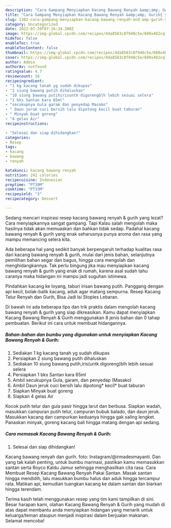 ```yaml
---
description: "Cara Gampang Menyiapkan Kacang Bawang Renyah &amp;amp; Gurih{ yang Menggugah Selera,  Menu Buat lebaran"
title: "Cara Gampang Menyiapkan Kacang Bawang Renyah &amp;amp; Gurih{ yang Menggugah Selera,  Menu Buat lebaran"
slug: 1382-cara-gampang-menyiapkan-kacang-bawang-renyah-and-amp-gurih-yang-menggugah-selera-menu-buat-lebaran
category: Uncategorized
date: 2022-07-20T07:16:34.200Z
image: https://img-global.cpcdn.com/recipes/4da8583c8f948c5e/680x482cq70/kacang-bawang-renyah-gurih-foto-resep-utama.jpg
hideToc: false
enableToc: true
enableTocContent: false
thumbnail: https://img-global.cpcdn.com/recipes/4da8583c8f948c5e/680x482cq70/kacang-bawang-renyah-gurih-foto-resep-utama.jpg
cover: https://img-global.cpcdn.com/recipes/4da8583c8f948c5e/680x482cq70/kacang-bawang-renyah-gurih-foto-resep-utama.jpg
author: Admin
authorAv: notfound
ratingvalue: 4.7
reviewcount: 18
recipeingredient:
- "1 kg kacang tanah yg sudah dikupas"
- "2 siung bawang putih dihaluskan"
- "10 siung bawang putihirisuntk digorengblh lebih sesuai selera"
- "1 bks Santan kara 65ml"
- "secukupnya Gula garam dan penyedap Masako"
- " Daun jeruk cuci bersih lalu dipotong kecil buat taburan"
- " Minyak buat goreng"
- "4 gelas Air"
recipeinstructions:

- "Selesai dan siap dihidangkan!"
categories:
- Resep
tags:
- kacang
- bawang
- renyah

katakunci: kacang bawang renyah 
nutrition: 241 calories
recipecuisine: Indonesian
preptime: "PT39M"
cooktime: "PT33M"
recipeyield: "3"
recipecategory: Dessert

---
```



Sedang mencari inspirasi resep kacang bawang renyah &amp; gurih yang lezat? Cara menyiapkannya sangat gampang. Tapi Kalau salah mengolah maka hasilnya tidak akan memuaskan dan bahkan tidak sedap. Padahal kacang bawang renyah &amp; gurih yang enak seharusnya punya aroma dan rasa yang mampu memancing selera kita.


Ada beberapa hal yang sedikit banyak berpengaruh terhadap kualitas rasa dari kacang bawang renyah &amp; gurih, mulai dari jenis bahan, selanjutnya pemilihan bahan segar dan bagus, hingga cara mengolah dan menghidangkannya. Tak perlu bingung jika mau menyiapkan kacang bawang renyah &amp; gurih yang enak di rumah, karena asal sudah tahu caranya maka hidangan ini mampu jadi suguhan istimewa.

Pindahkan kacang ke loyang, taburi irisan bawang putih. Panggang dengan api kecil, bolak-balik kacang, aduk agar matang sempurna. Resep Kacang Telur Renyah dan Gurih, Bisa Jadi Isi Stoples Lebaran.


Di bawah ini ada beberapa tips dan trik praktis dalam mengolah kacang bawang renyah &amp; gurih yang siap dikreasikan. Kamu dapat menyiapkan Kacang Bawang Renyah &amp; Gurih menggunakan 8 jenis bahan dan 0 tahap pembuatan. Berikut ini cara untuk membuat hidangannya.

<!--inarticleads1-->

##### Bahan-bahan dan bumbu yang digunakan untuk menyiapkan Kacang Bawang Renyah &amp; Gurih:

1. Sediakan 1 kg kacang tanah yg sudah dikupas
1. Persiapkan 2 siung bawang putih dihaluskan
1. Sediakan 10 siung bawang putih,iris(untk digoreng)blh lebih sesuai selera
1. Persiapkan 1 bks Santan kara 65ml
1. Ambil secukupnya Gula, garam, dan penyedap (Masako)
1. Ambil  Daun jeruk cuci bersih lalu dipotong* kecil* buat taburan
1. Siapkan  Minyak buat goreng
1. Siapkan 4 gelas Air


Kocok putih telur dan gula pasir hingga larut dan berbusa. Siapkan wadah, masukkan campuran putih telur, campuran bubuk balado, dan daun jeruk. Masukkan kacang dan campurkan keduanya hingga gak saling lengket. Panaskan minyak, goreng kacang bali hingga matang dengan api sedang. 

<!--inarticleads2-->

##### Cara memasak Kacang Bawang Renyah &amp; Gurih:


1. Selesai dan siap dihidangkan!

Kacang bawang renyah dan gurih. foto: Instagram/@irmadesmayanti. Dan yang tak kalah penting, untuk bumbu marinasi, pastikan kamu memasukkan santan serta Royco Kaldu Jamur sehingga menghasilkan cita rasa. Cara Membuat Resep Kacang Bawang Renyah Pakai Santan. Masak santan hingga mendidih, lalu masukkan bumbu halus dan aduk hingga tercampur rata. Matikan api, kemudian tuangkan kacang ke dalam santan dan biarkan hingga terendam. 

Terima kasih telah menggunakan resep yang tim kami tampilkan di sini. Besar harapan kami, olahan Kacang Bawang Renyah &amp; Gurih yang mudah di atas dapat membantu anda menyiapkan hidangan yang menarik untuk keluarga/teman ataupun menjadi inspirasi dalam berjualan makanan. Selamat mencoba!
